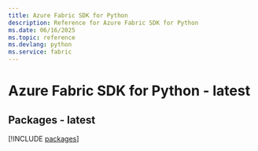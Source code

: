 ```yaml
---
title: Azure Fabric SDK for Python
description: Reference for Azure Fabric SDK for Python
ms.date: 06/16/2025
ms.topic: reference
ms.devlang: python
ms.service: fabric
---
```

# Azure Fabric SDK for Python - latest
## Packages - latest
[!INCLUDE [packages](fabric-index.md)]
